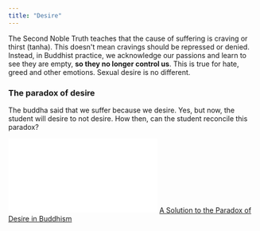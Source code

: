 ```yaml
---
title: "Desire"
---
```


The Second Noble Truth teaches that the cause of suffering is craving or thirst (tanha). This doesn't mean cravings should be repressed or denied. Instead, in Buddhist practice, we acknowledge our passions and learn to see they are empty, **so they no longer control us**. This is true for hate, greed and other emotions. Sexual desire is no different.

### The paradox of desire
The buddha said that we suffer because we desire.
Yes, but now, the student will desire to not desire.
How then, can the student reconcile this paradox?

![Highlights for A Solution to the Paradox of Desire in Buddhism](notes/Buddhism/Highlights%20for%20A%20Solution%20to%20the%20Paradox%20of%20Desire%20in%20Buddhism.md)
[A Solution to the Paradox of Desire in Buddhism](notes/Buddhism/Attachments/A%20Solution%20to%20the%20Paradox%20of%20Desire%20in%20Buddhism.pdf)